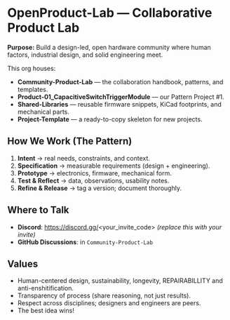 # OpenProduct-Lab — Collaborative Product Lab

**Purpose:** Build a design-led, open hardware community where human factors, industrial design, and solid engineering meet.

This org houses:
- **Community-Product-Lab** — the collaboration handbook, patterns, and templates.
- **Product-01_CapacitiveSwitchTriggerModule** — our Pattern Project #1.
- **Shared-Libraries** — reusable firmware snippets, KiCad footprints, and mechanical parts.
- **Project-Template** — a ready-to-copy skeleton for new projects.

## How We Work (The Pattern)
1. **Intent** → real needs, constraints, and context.
2. **Specification** → measurable requirements (design + engineering).
3. **Prototype** → electronics, firmware, mechanical form.
4. **Test & Reflect** → data, observations, usability notes.
5. **Refine & Release** → tag a version; document thoroughly.

## Where to Talk
- **Discord**: https://discord.gg/<your_invite_code> *(replace this with your invite)*
- **GitHub Discussions**: in `Community-Product-Lab`

## Values
- Human-centered design, sustainability, longevity, REPAIRABILLITY and anti-enshitification.
- Transparency of process (share reasoning, not just results).
- Respect across disciplines; designers and engineers are peers.
- The best idea wins!
